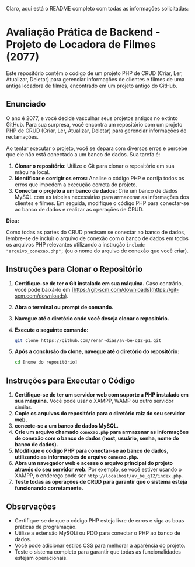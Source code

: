 Claro, aqui está o README completo com todas as informações solicitadas:

# Avaliação Prática de Backend - Projeto de Locadora de Filmes (2077)

Este repositório contém o código de um projeto PHP de CRUD (Criar, Ler, Atualizar, Deletar) para gerenciar informações de clientes e filmes de uma antiga locadora de filmes, encontrado em um projeto antigo do GitHub.

## Enunciado

O ano é 2077, e você decide vasculhar seus projetos antigos no extinto GitHub. Para sua surpresa, você encontra um repositório com um projeto PHP de CRUD (Criar, Ler, Atualizar, Deletar) para gerenciar informações de reclamações.

Ao tentar executar o projeto, você se depara com diversos erros e percebe que ele não está conectado a um banco de dados. Sua tarefa é:

1.  **Clonar o repositório:** Utilize o Git para clonar o repositório em sua máquina local.
2.  **Identificar e corrigir os erros:** Analise o código PHP e corrija todos os erros que impedem a execução correta do projeto.
3.  **Conectar o projeto a um banco de dados:** Crie um banco de dados MySQL com as tabelas necessárias para armazenar as informações dos clientes e filmes. Em seguida, modifique o código PHP para conectar-se ao banco de dados e realizar as operações de CRUD.

**Dica:**

Como todas as partes do CRUD precisam se conectar ao banco de dados, lembre-se de incluir o arquivo de conexão com o banco de dados em todos os arquivos PHP relevantes utilizando a instrução `include "arquivo_conexao.php";` (ou o nome do arquivo de conexão que você criar).

## Instruções para Clonar o Repositório

1.  **Certifique-se de ter o Git instalado em sua máquina.** Caso contrário, você pode baixá-lo em [https://git-scm.com/downloads](https://git-scm.com/downloads).
2.  **Abra o terminal ou prompt de comando.**
3.  **Navegue até o diretório onde você deseja clonar o repositório.**
4.  **Execute o seguinte comando:**

    ```bash
    git clone https://github.com/renan-dias/av-be-q12-p1.git
    ```

    

5.  **Após a conclusão do clone, navegue até o diretório do repositório:**

    ```bash
    cd [nome do repositório]
    ```

 

## Instruções para Executar o Código

1.  **Certifique-se de ter um servidor web com suporte a PHP instalado em sua máquina.** Você pode usar o XAMPP, WAMP ou outro servidor similar.
2.  **Copie os arquivos do repositório para o diretório raiz do seu servidor web.**
3.  **conecte-se a  um banco de dados MySQL.**
4.  **Crie um arquivo chamado `conexao.php` para armazenar as informações de conexão com o banco de dados (host, usuário, senha, nome do banco de dados).**
5.  **Modifique o código PHP para conectar-se ao banco de dados, utilizando as informações do arquivo `conexao.php`.**
6.  **Abra um navegador web e acesse o arquivo principal do projeto através do seu servidor web.** Por exemplo, se você estiver usando o XAMPP, o endereço pode ser `http://localhost/av_be_q12/index.php`.
7.  **Teste todas as operações de CRUD para garantir que o sistema esteja funcionando corretamente.**

## Observações

* Certifique-se de que o código PHP esteja livre de erros e siga as boas práticas de programação.
* Utilize a extensão MySQLi ou PDO para conectar o PHP ao banco de dados.
* Você pode adicionar estilos CSS para melhorar a aparência do projeto.
* Teste o sistema completo para garantir que todas as funcionalidades estejam operacionais.

